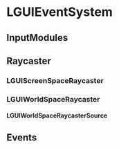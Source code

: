 # LGUIEventSystem

## InputModules

## Raycaster
### LGUIScreenSpaceRaycaster
### LGUIWorldSpaceRaycaster
#### LGUIWorldSpaceRaycasterSource

## Events

